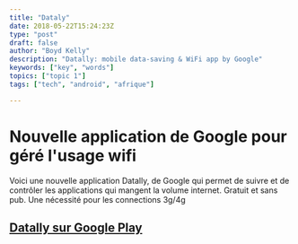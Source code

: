 ```yaml
---
title: "Dataly"
date: 2018-05-22T15:24:23Z
type: "post"
draft: false
author: "Boyd Kelly"
description: "Datally: mobile data-saving & WiFi app by Google"
keywords: ["key", "words"]
topics: ["topic 1"]
tags: ["tech", "android", "afrique"]

---
```


# Nouvelle application de Google pour géré l'usage wifi

Voici une nouvelle application Datally, de Google qui permet de suivre et de contrôler les applications qui mangent la volume internet.  Gratuit et sans pub.  Une nécessité pour les connections 3g/4g

## [Datally sur Google Play](https://goo.gl/AKm8BZ)

